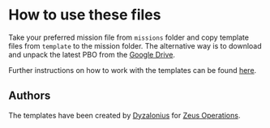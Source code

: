 # How to use these files

Take your preferred mission file from `missions` folder and copy template files from `template` to the mission folder. The alternative way is to download and unpack the latest PBO from the [Google Drive](https://drive.google.com/drive/folders/0Bz0gHeKbXhWAM3c4UG92VWM0Qzg).

Further instructions on how to work with the templates can be found [here](https://docs.google.com/document/d/13cg70RRwFfINgi8mzk9OfgqMrwiTkY6NRTTx97iONeQ/edit).

## Authors

The templates have been created by [Dyzalonius](https://github.com/Dyzalonius) for [Zeus Operations](https://www.zeusops.com).

